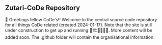 ## Zutari-CoDe Repository

👋 Greetings fellow CoDe's!! Welcome to the central source code repository for all things CoDe related (created 2024-01-17). Note that the site is still under construction to get up and running 🚧🏗👷‍♀️👷‍♂️. More content will be added soon. The .github folder will contain the organisational information.
